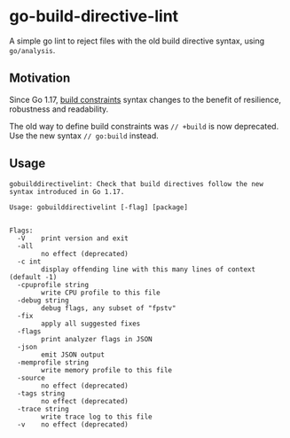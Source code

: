 # go-build-directive-lint

A simple go lint to reject files with the old build directive syntax, using `go/analysis`.

## Motivation

Since Go 1.17, [build constraints](https://pkg.go.dev/cmd/go#hdr-Build_constraints) syntax changes to the benefit of resilience, robustness and readability.

The old way to define build constraints was `// +build` is now deprecated. Use the new syntax `// go:build` instead.

## Usage

```
gobuilddirectivelint: Check that build directives follow the new syntax introduced in Go 1.17.

Usage: gobuilddirectivelint [-flag] [package]


Flags:
  -V    print version and exit
  -all
        no effect (deprecated)
  -c int
        display offending line with this many lines of context (default -1)
  -cpuprofile string
        write CPU profile to this file
  -debug string
        debug flags, any subset of "fpstv"
  -fix
        apply all suggested fixes
  -flags
        print analyzer flags in JSON
  -json
        emit JSON output
  -memprofile string
        write memory profile to this file
  -source
        no effect (deprecated)
  -tags string
        no effect (deprecated)
  -trace string
        write trace log to this file
  -v    no effect (deprecated)
```
